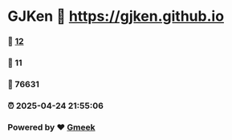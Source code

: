 # GJKen :link: https://gjken.github.io 
### :page_facing_up: [12](https://gjken.github.io/tag.html) 
### :speech_balloon: 11 
### :hibiscus: 76631 
### :alarm_clock: 2025-04-24 21:55:06 
### Powered by :heart: [Gmeek](https://github.com/Meekdai/Gmeek)
